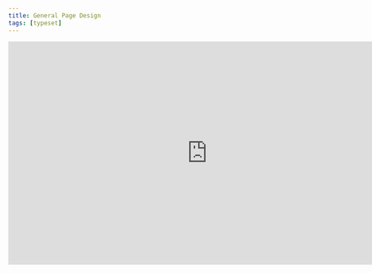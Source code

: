 ```yaml
---
title: General Page Design
tags: [typeset]
---
```

 
<html><body><section data-type="chapter" class="hsecchapter" data-hederis-type="hsecchapter" id="typeset-general-design" data-pi-attrs="id: typeset-general-design; data-tags: typeset;" role="doc-chapter" data-tags="typeset" data-author-name=" " data-book-title=" " title="General Page Design"><iframe width="800" height="450" src="https://www.youtube.com/embed/uJFdCjW8Rl8" frameborder="0" allow="accelerometer;" encrypted-media="" gyroscope="" picture-in-picture="" allowfullscreen="" id="piE4j31V1"/><p data-embedded-html="true" id="pdVCJyqgt">INTENTIONALLY BLANK</p><p class="hblkp" data-hederis-type="hblkp" id="prCRorQF4">In this toolset, you can configure your trim size, as well as type settings that will cascade down to all the elements in your book (but you can customize each element, as described in &#8220;<a href="{% link _docs/typeset-text-design.md %}" data-hederis-type="hspana" id="pt6siWoUR"><span class="Hyperlink" data-hederis-type="hspnspan" id="pdNri0vIq">Sections &amp; Text</span></a>&#8221;).</p></section></body></html>

